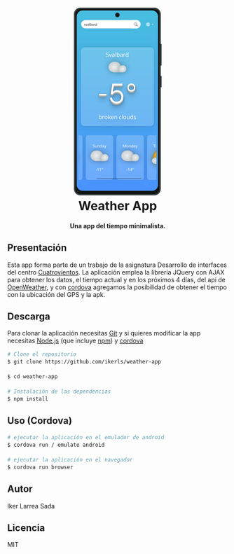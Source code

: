 <h1 align="center">
  <br>
  <img src="./www/assets/img/Samsung%20Galaxy%20Note20%205G.png" alt="icono" width="200">
  <br>
  Weather App
  <br>
</h1>

<h4 align="center">Una app del tiempo minimalista.</h4>

## Presentación

Esta app forma parte de un trabajo de la asignatura Desarrollo de interfaces del centro [Cuatrovientos](https://www.cuatrovientos.org/).
La aplicación emplea la librería JQuery con AJAX para obtener los datos, el tiempo actual y en los próximos 4 días, del api de [OpenWeather](https://openweathermap.org/),
y con [cordova](https://cordova.apache.org/) agregamos la posibilidad de obtener el tiempo con la ubicación del GPS y la apk.

## Descarga

Para clonar la aplicación necesitas [Git](https://git-scm.com) y si quieres modificar la app necesitas [Node.js](https://nodejs.org/en/download/) (que incluye [npm](http://npmjs.com)) y [cordova](https://cordova.apache.org/)

```bash
# Clone el repositorio
$ git clone https://github.com/ikerls/weather-app

$ cd weather-app

# Instalación de las dependencias
$ npm install

```

## Uso (Cordova)

```bash
# ejecutar la aplicación en el emulador de android
$ cordova run / emulate android

# ejecutar la aplicación en el navegador
$ cordova run browser

```

## Autor

Iker Larrea Sada

## Licencia

MIT
